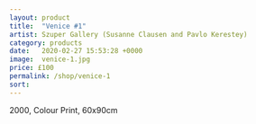 ```yaml
---
layout: product
title:  "Venice #1"
artist: Szuper Gallery (Susanne Clausen and Pavlo Kerestey)
category: products
date:   2020-02-27 15:53:28 +0000
image:  venice-1.jpg
price: £100
permalink: /shop/venice-1
sort: 
---
```

2000, Colour Print, 60x90cm
